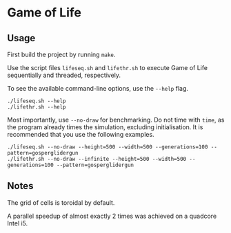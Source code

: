 Game of Life
============

Usage
-----

First build the project by running `make`.

Use the script files `lifeseq.sh` and `lifethr.sh` to execute Game of Life sequentially 
and threaded, respectively.

To see the available command-line options, use the `--help` flag.

    ./lifeseq.sh --help
    ./lifethr.sh --help

Most importantly, use `--no-draw` for benchmarking.  Do not time with `time`, 
as the program already times the simulation, excluding initialisation.  It is 
recommended that you use the following examples.

    ./lifeseq.sh --no-draw --height=500 --width=500 --generations=100 --pattern=gosperglidergun
    ./lifethr.sh --no-draw --infinite --height=500 --width=500 --generations=100 --pattern=gosperglidergun

Notes
-----

The grid of cells is toroidal by default.



A parallel speedup of almost exactly 2 times was achieved on a quadcore Intel i5.